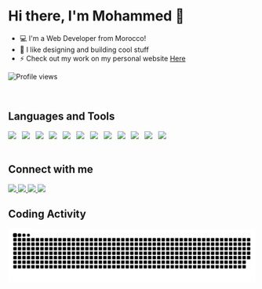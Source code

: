# Hi there, I'm Mohammed :wave:

- :computer: I'm a Web Developer from Morocco!
- :purple_heart: I like designing and building cool stuff
- :zap: Check out my work on my personal website [Here](https://harmouche.devhostapp.com/)

<!-- ![](https://komarev.com/ghpvc/?username=MohammedHarmouche&color=yellow) -->
![Profile views](https://gpvc.arturio.dev/MohammedHarmouche) 

<br />

## Languages and Tools

<div>
<img height="30" src="https://cdn.jsdelivr.net/gh/devicons/devicon/icons/vscode/vscode-original.svg" />&nbsp;&nbsp;
<img height="30" src="https://cdn.jsdelivr.net/gh/devicons/devicon/icons/html5/html5-original.svg" />&nbsp;&nbsp;
<img height="30" src="https://cdn.jsdelivr.net/gh/devicons/devicon/icons/css3/css3-original.svg" />&nbsp;&nbsp;
<img height="30" src="https://cdn.jsdelivr.net/gh/devicons/devicon/icons/bootstrap/bootstrap-plain.svg" />&nbsp;&nbsp;
<img height="30" src="https://cdn.jsdelivr.net/gh/devicons/devicon/icons/javascript/javascript-original.svg" />&nbsp;&nbsp;
<img height="30" src="https://cdn.jsdelivr.net/gh/devicons/devicon/icons/php/php-original.svg" />&nbsp;&nbsp;
<img height="30" src="https://cdn.jsdelivr.net/gh/devicons/devicon/icons/laravel/laravel-plain.svg" />&nbsp;&nbsp;
<img height="30" src="https://cdn.jsdelivr.net/gh/devicons/devicon/icons/mysql/mysql-original-wordmark.svg" />&nbsp;&nbsp;
<img height="30" src="https://cdn.jsdelivr.net/gh/devicons/devicon/icons/git/git-plain.svg" />&nbsp;&nbsp;
<img height="30" src="https://cdn.jsdelivr.net/gh/devicons/devicon/icons/github/github-original.svg" />&nbsp;&nbsp;
<img height="30" src="https://cdn.jsdelivr.net/gh/devicons/devicon/icons/photoshop/photoshop-plain.svg" />&nbsp;&nbsp;
<img height="30" src="https://cdn.jsdelivr.net/gh/devicons/devicon/icons/figma/figma-original.svg" />&nbsp;&nbsp;
</div>

<br />

## Connect with me

<a href="https://harmouche.devhostapp.com/">
<img height="25" src="https://img.shields.io/badge/website-000000?style=for-the-badge&logo=About.me&logoColor=white">
</a>
<a href="https://harmouche.devhostapp.com/">
<img height="25" src="https://img.shields.io/badge/gmail-d14836?style=for-the-badge&logo=gmail&logoColor=white">
</a>
<a href="https://www.linkedin.com/in/mohammed-harmouche/">
<img height="25" src="https://img.shields.io/badge/LinkedIn-0077B5?style=for-the-badge&logo=linkedin&logoColor=white">
</a> 
<a href="https://www.instagram.com/harmouche1/">
<img height="25" src="https://img.shields.io/badge/Instagram-E4405F?style=for-the-badge&logo=instagram&logoColor=white">
</a>

<br />

## Coding Activity

![Snake animation](https://github.com/MohammedHarmouche/MohammedHarmouche/blob/output/github-contribution-grid-snake.svg)



